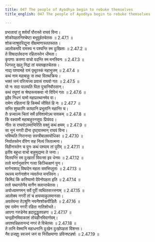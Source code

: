 ```yaml
---
title: 047 The people of Ayodhya begin to rebuke themselves
title_english: 047 The people of Ayodhya begin to rebuke themselves

---
```

<div class="audioEmbed"  caption="श्रीराम-हरिसीताराममूर्ति-घनपाठिभ्यां वचनम्" src="https://archive.org/download/Ramayana-recitation-Sriram-harisItArAmamUrti-Ghanapaati-v2/Kanda_2/Kanda_2_AYK-047-Pouranam_Prathya_Gamanam.mp3"></div>

  
प्रभातायां तु शर्वर्यां पौरास्ते राघवं विना।  
शोकोपहतनिश्चेष्टा बभूवुर्हतचेतसः ॥ 2.47.1 ॥   
शोकजाश्रुपरिद्यूना वीक्षमाणास्ततस्ततः।  
आलोकमपि रामस्य न पश्यन्ति स्म दुःखिताः ॥ 2.47.2 ॥   
ते विषादार्तवदना रहितास्तेन धीमता।  
कृपणाः करुणा वाचो वदन्ति स्म मनस्विनः ॥ 2.47.3 ॥   
धिगस्तु खलु निद्रां तां ययापहृतचेतसः।  
नाद्य पश्यामहे रामं पृथूरस्कं महाभुजम् ॥ 2.47.4 ॥   
कथं नाम महाबाहुः स तथा वितथक्रियः।  
भक्तं जनं परित्यज्य प्रवासं राघवो गतः ॥ 2.47.5 ॥   
यो नः सदा पालयति पिता पुत्रानिवौरसान्।  
कथं रघूणां स श्रेष्ठस्त्यक्त्वा नो विपिनं गतः ॥ 2.47.6 ॥   
इहैव निधनं यामो महाप्रस्थानमेव वा।  
रामेण रहितानां हि किमर्थं जीवितं हि नः ॥ 2.47.7 ॥   
सन्ति शुष्काणि काष्ठानि प्रभूतानि महान्ति च।  
तैः प्रज्वाल्य चितां सर्वे प्रविशामोऽथ पावकम् ॥ 2.47.8 ॥   
किं वक्ष्यामौ महाबाहुरनसूयः प्रियंवदः।  
नीतः स राघवोऽस्माभिरिति वक्तुं कथं क्षमम् ॥ 2.47.9 ॥   
सा नूनं नगरी दीना दृष्ट्वास्मान् राघवं विना।  
भविष्यति निरानन्दा सस्त्रीबालवयोधिका ॥ 2.47.10 ॥   
निर्यातस्तेन वीरेण सह नित्यं जितात्मना।  
विहीनास्तेन च पुनः कथं पश्याम तां पुरीम् ॥ 2.47.11 ॥   
इतीव बहुधा वाचो बाहुमुद्यम्य ते जनाः।  
विलपन्ति स्म दुःखार्ता विवत्सा इव धेनवः ॥ 2.47.12 ॥   
ततो मार्गानुसारेण गत्वा किञ्चित्क्षणं पुनः।  
मार्गनाशाद् विषादेन महता समभिप्लुताः ॥ 2.47.13 ॥   
रथस्य मार्गनाशेन न्यवर्तन्त मनस्विनः।  
किमिदं किं करिष्यामो दैवेनोपहता इति ॥ 2.47.14 ॥   
ततो यथागतेनैव मार्गेण क्लान्तचेतसः।  
अयोध्यामगमन् सर्वे पुरीं व्यथितसज्जनाम् ॥ 2.47.15 ॥   
आलोक्य नगरीं तां च क्षयव्याकुलमानसाः।  
अवर्तयन्त तेऽश्रूणि नयनैश्शोकपीडितैः ॥ 2.47.16 ॥   
एषा रामेण नगरी रहिता नातिशोभते।  
आपगा गरुडेनेव ह्रदादुद्धृतपन्नगा ॥ 2.47.17 ॥   
चन्द्रहीनमिवाकाशं तोयहीनमिवार्णवम्।  
अपश्यन्निहतानन्दं नगरं ते विचेतसः ॥ 2.47.18 ॥   
ते तानि वेश्मानि महाधनानि दुःखेन दुःखोपहता विशन्तः।  
नैव प्रजज्ञुः स्वजनं जनं वा निरीक्षमाणाः प्रविनष्टहर्षाः ॥ 2.47.19 ॥   